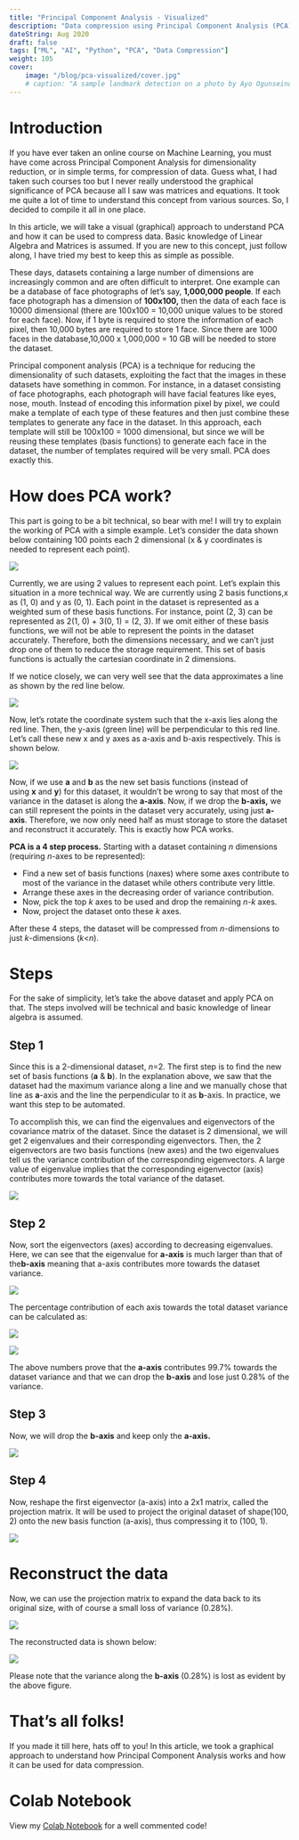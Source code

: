 ```yaml
---
title: "Principal Component Analysis - Visualized"
description: "Data compression using Principal Component Analysis (PCA)"
dateString: Aug 2020
draft: false
tags: ["ML", "AI", "Python", "PCA", "Data Compression"]
weight: 105
cover:
    image: "/blog/pca-visualized/cover.jpg"
    # caption: "A sample landmark detection on a photo by Ayo Ogunseinde taken from Unsplash"
---
```

# Introduction

If you have ever taken an online course on Machine Learning, you must have come across Principal Component Analysis for dimensionality reduction, or in simple terms, for compression of data. Guess what, I had taken such courses too but I never really understood the graphical significance of PCA because all I saw was matrices and equations. It took me quite a lot of time to understand this concept from various sources. So, I decided to compile it all in one place.

In this article, we will take a visual (graphical) approach to understand PCA and how it can be used to compress data. Basic knowledge of Linear Algebra and Matrices is assumed. If you are new to this concept, just follow along, I have tried my best to keep this as simple as possible.

These days, datasets containing a large number of dimensions are increasingly common and are often difficult to interpret. One example can be a database of face photographs of let’s say, **1,000,000 people**. If each face photograph has a dimension of **100x100,** then the data of each face is 10000 dimensional (there are 100x100 = 10,000 unique values to be stored for each face). Now, if 1 byte is required to store the information of each pixel, then 10,000 bytes are required to store 1 face. Since there are 1000 faces in the database,10,000 x 1,000,000 = 10 GB will be needed to store the dataset.

Principal component analysis (PCA) is a technique for reducing the dimensionality of such datasets, exploiting the fact that the images in these datasets have something in common. For instance, in a dataset consisting of face photographs, each photograph will have facial features like eyes, nose, mouth. Instead of encoding this information pixel by pixel, we could make a template of each type of these features and then just combine these templates to generate any face in the dataset. In this approach, each template will still be 100x100 = 1000 dimensional, but since we will be reusing these templates (basis functions) to generate each face in the dataset, the number of templates required will be very small. PCA does exactly this.

# How does PCA work?

This part is going to be a bit technical, so bear with me! I will try to explain the working of PCA with a simple example. Let’s consider the data shown below containing 100 points each 2 dimensional (x & y coordinates is needed to represent each point).

![](/blog/pca-visualized/img1.png#center)

Currently, we are using 2 values to represent each point. Let’s explain this situation in a more technical way. We are currently using 2 basis functions,x as (1, 0) and y as (0, 1). Each point in the dataset is represented as a weighted sum of these basis functions. For instance, point (2, 3) can be represented as 2(1, 0) + 3(0, 1) = (2, 3). If we omit either of these basis functions, we will not be able to represent the points in the dataset accurately. Therefore, both the dimensions necessary, and we can’t just drop one of them to reduce the storage requirement. This set of basis functions is actually the cartesian coordinate in 2 dimensions.

If we notice closely, we can very well see that the data approximates a line as shown by the red line below.

![](/blog/pca-visualized/img2.png#center)

Now, let’s rotate the coordinate system such that the x-axis lies along the red line. Then, the y-axis (green line) will be perpendicular to this red line. Let’s call these new x and y axes as a-axis and b-axis respectively. This is shown below.

![](/blog/pca-visualized/img3.png#center)

Now, if we use **a** and **b** as the new set basis functions (instead of using **x** and **y**) for this dataset, it wouldn’t be wrong to say that most of the variance in the dataset is along the **a-axis**. Now, if we drop the **b-axis,** we can still represent the points in the dataset very accurately, using just **a-axis**. Therefore, we now only need half as must storage to store the dataset and reconstruct it accurately. This is exactly how PCA works.

**PCA is a 4 step process.** Starting with a dataset containing *n* dimensions (requiring *n*-axes to be represented):

- Find a new set of basis functions (*n*axes) where some axes contribute to most of the variance in the dataset while others contribute very little.
- Arrange these axes in the decreasing order of variance contribution.
- Now, pick the top *k* axes to be used and drop the remaining *n-k* axes.
- Now, project the dataset onto these *k* axes.

After these 4 steps, the dataset will be compressed from *n*-dimensions to just *k*-dimensions (*k*<*n*).

# Steps

For the sake of simplicity, let’s take the above dataset and apply PCA on that. The steps involved will be technical and basic knowledge of linear algebra is assumed.

## Step 1

Since this is a 2-dimensional dataset, *n*=2. The first step is to find the new set of basis functions (**a** & **b**). In the explanation above, we saw that the dataset had the maximum variance along a line and we manually chose that line as **a**-axis and the line the perpendicular to it as **b**-axis. In practice, we want this step to be automated.

To accomplish this, we can find the eigenvalues and eigenvectors of the covariance matrix of the dataset. Since the dataset is 2 dimensional, we will get 2 eigenvalues and their corresponding eigenvectors. Then, the 2 eigenvectors are two basis functions (new axes) and the two eigenvalues tell us the variance contribution of the corresponding eigenvectors. A large value of eigenvalue implies that the corresponding eigenvector (axis) contributes more towards the total variance of the dataset.

![](/blog/pca-visualized/img4.png#center)

## Step 2

Now, sort the eigenvectors (axes) according to decreasing eigenvalues. Here, we can see that the eigenvalue for **a-axis** is much larger than that of the**b-axis** meaning that a-axis contributes more towards the dataset variance.

![](/blog/pca-visualized/img5.png#center)

The percentage contribution of each axis towards the total dataset variance can be calculated as:

![](/blog/pca-visualized/img6.jpg#center)

![](/blog/pca-visualized/img7.png#center)

The above numbers prove that the **a-axis** contributes 99.7% towards the dataset variance and that we can drop the **b-axis** and lose just 0.28% of the variance.

## Step 3

Now, we will drop the **b-axis** and keep only the **a-axis.**

![](/blog/pca-visualized/img8.png#center)

## Step 4

Now, reshape the first eigenvector (a-axis) into a 2x1 matrix, called the projection matrix. It will be used to project the original dataset of shape(100, 2) onto the new basis function (a-axis), thus compressing it to (100, 1).

![](/blog/pca-visualized/img9.jpg#center)

# Reconstruct the data

Now, we can use the projection matrix to expand the data back to its original size, with of course a small loss of variance (0.28%).

![](/blog/pca-visualized/img10.jpg#center)

The reconstructed data is shown below:


![](/blog/pca-visualized/img11.png#center)

Please note that the variance along the **b-axis** (0.28%) is lost as evident by the above figure.

# That’s all folks!

If you made it till here, hats off to you! In this article, we took a graphical approach to understand how Principal Component Analysis works and how it can be used for data compression. 

# Colab Notebook

View my [Colab Notebook](https://colab.research.google.com/drive/1QQcoE501NS9nPBAmlg12zQWHCT1IlI96) for a well commented code!